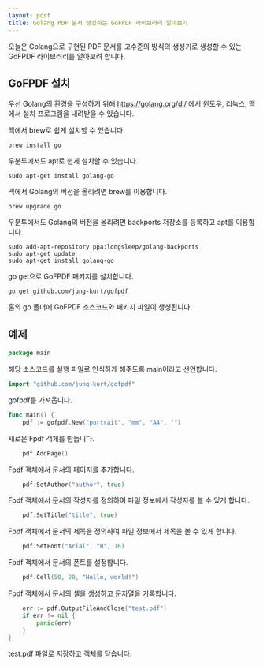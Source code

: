 ```yaml
---
layout: post
title: Golang PDF 문서 생성하는 GoFPDF 라이브러리 알아보기
---
```


오늘은 Golang으로 구현된 PDF 문서를 고수준의 방식의 생성기로 생성할 수 있는 GoFPDF 라이브러리를 알아보려 합니다.

## GoFPDF 설치

우선 Golang의 환경을 구성하기 위해 https://golang.org/dl/ 에서 윈도우, 리눅스, 맥에서 설치 프로그램을 내려받을 수 있습니다.

맥에서 brew로 쉽게 설치할 수 있습니다.

```
brew install go
```

우분투에서도 apt로 쉽게 설치할 수 있습니다.

```
sudo apt-get install golang-go
```

맥에서 Golang의 버전을 올리려면 brew를 이용합니다.

```
brew upgrade go
```

우분투에서도 Golang의 버전을 올리려면 backports 저장소를 등록하고 apt를 이용합니다.

```
sudo add-apt-repository ppa:longsleep/golang-backports
sudo apt-get update
sudo apt-get install golang-go
```

go get으로 GoFPDF 패키지를 설치합니다.

```
go get github.com/jung-kurt/gofpdf
```

홈의 go 폴더에 GoFPDF 소스코드와 패키지 파일이 생성됩니다.

## 예제

```go
package main
```

해당 소스코드를 실행 파일로 인식하게 해주도록 main이라고 선언합니다.

```go
import "github.com/jung-kurt/gofpdf"
```

gofpdf를 가져옵니다.

```go
func main() {
	pdf := gofpdf.New("portrait", "mm", "A4", "")
```

새로운 Fpdf 객체를 만듭니다.

```go
	pdf.AddPage()
```

Fpdf 객체에서 문서의 페이지를 추가합니다.

```go
	pdf.SetAuthor("author", true)
```

Fpdf 객체에서 문서의 작성자를 정의하여 파일 정보에서 작성자를 볼 수 있게 합니다.

```go
	pdf.SetTitle("title", true)
```

Fpdf 객체에서 문서의 제목을 정의하여 파일 정보에서 제목을 볼 수 있게 합니다.

```go
	pdf.SetFont("Arial", "B", 16)
```

Fpdf 객체에서 문서의 폰트를 설정합니다.

```go
	pdf.Cell(50, 20, "Hello, world!")
```

Fpdf 객체에서 문서의 셀을 생성하고 문자열을 기록합니다.

```go
	err := pdf.OutputFileAndClose("test.pdf")
	if err != nil {
		panic(err)
	}
}
```

test.pdf 파일로 저장하고 객체를 닫습니다.